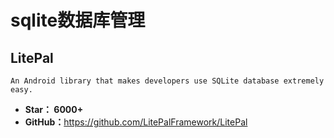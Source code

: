 <!--
 * @Description: 
 * @Author: twp
 * @LastEditors: twp
 * @Date: 2019-04-30 11:19:10
 * @LastEditTime: 2019-04-30 11:20:05
 -->
# sqlite数据库管理

## LitePal

    An Android library that makes developers use SQLite database extremely easy.

* **Star： 6000+**
* **GitHub：**<https://github.com/LitePalFramework/LitePal>
